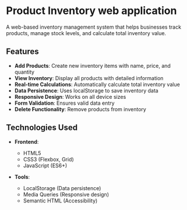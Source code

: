 # Product Inventory web application

A web-based inventory management system that helps businesses track products, manage stock levels, and calculate total inventory value.

## Features

- **Add Products**: Create new inventory items with name, price, and quantity
- **View Inventory**: Display all products with detailed information
- **Real-time Calculations**: Automatically calculate total inventory value
- **Data Persistence**: Uses localStorage to save inventory data
- **Responsive Design**: Works on all device sizes
- **Form Validation**: Ensures valid data entry
- **Delete Functionality**: Remove products from inventory

## Technologies Used

- **Frontend**:
  - HTML5
  - CSS3 (Flexbox, Grid)
  - JavaScript (ES6+)
  
- **Tools**:
  - LocalStorage (Data persistence)
  - Media Queries (Responsive design)
  - Semantic HTML (Accessibility)


